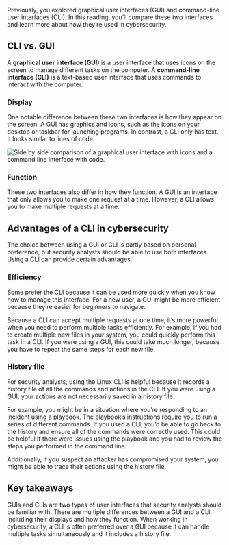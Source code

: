 
Previously, you explored graphical user interfaces (GUI) and command-line user interfaces (CLI). In this reading, you’ll compare these two interfaces and learn more about how they’re used in cybersecurity.  

## CLI vs. GUI

A **graphical user** **interface (GUI)** is a user interface that uses icons on the screen to manage different tasks on the computer. A **command-line interface (CLI)** is a text-based user interface that uses commands to interact with the computer.

### Display

One notable difference between these two interfaces is how they appear on the screen. A GUI has graphics and icons, such as the icons on your desktop or taskbar for launching programs. In contrast, a CLI only has text. It looks similar to lines of code.

![Side by side comparison of a graphical user interface with icons and a command line interface with code.](https://d3c33hcgiwev3.cloudfront.net/imageAssetProxy.v1/jPiBzy6QRUC9BFKsrZSzXQ_9657c9ea0df1405aa8ba6fa1639f7bf1_Eq1sask98GT1PJWgAlVVsdoJ4BUZUA19gHHuvnwl9z5e3KfXeQ1vBp7IN8d19BsiN9mYkEWBY_x_jxXBN9NjvXa_fOEwuLWdr8JKi-Uk8ztLWl0Wm4PvLdipIryGpvtv-qMJ6WT6R2kDGXxSeF-ZJStysiZtPxlectb2JtueXryWq9cQ1Sy8YwTnUPwozg?expiry=1700265600000&hmac=KoPKAV5RgS1FdhFinlf0z8dPIYzs37PjHXHlHpkDnLA)

### **Function**

These two interfaces also differ in how they function. A GUI is an interface that only allows you to make one request at a time. However, a CLI allows you to make multiple requests at a time. 

## Advantages of a CLI in cybersecurity

The choice between using a GUI or CLI is partly based on personal preference, but security analysts should be able to use both interfaces. Using a CLI can provide certain advantages.

### Efficiency

Some prefer the CLI because it can be used more quickly when you know how to manage this interface. For a new user, a GUI might be more efficient because they’re easier for beginners to navigate.

Because a CLI can accept multiple requests at one time, it’s more powerful when you need to perform multiple tasks efficiently. For example, if you had to create multiple new files in your system, you could quickly perform this task in a CLI. If you were using a GUI, this could take much longer, because you have to repeat the same steps for each new file.

### History file

For security analysts, using the Linux CLI is helpful because it records a history file of all the commands and actions in the CLI. If you were using a GUI, your actions are not necessarily saved in a history file.

For example, you might be in a situation where you’re responding to an incident using a playbook. The playbook’s instructions require you to run a series of different commands. If you used a CLI, you’d be able to go back to the history and ensure all of the commands were correctly used. This could be helpful if there were issues using the playbook and you had to review the steps you performed in the command line.

Additionally, if you suspect an attacker has compromised your system, you might be able to trace their actions using the history file.

## Key takeaways

GUIs and CLIs are two types of user interfaces that security analysts should be familiar with. There are multiple differences between a GUI and a CLI, including their displays and how they function. When working in cybersecurity, a CLI is often preferred over a GUI because it can handle multiple tasks simultaneously and it includes a history file.